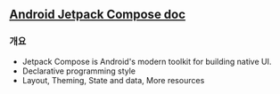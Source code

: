 ## [Android Jetpack Compose doc](https://developer.android.com/jetpack/compose?gclid=Cj0KCQiAsqOMBhDFARIsAFBTN3eAalzoPqWElbMs3viy8F2F5OgytQ9W5VTnf6VTwq2sagNh_IQiNxEaArRMEALw_wcB&gclsrc=aw.ds)
### 개요
- Jetpack Compose is Android's modern toolkit for building native UI.
- Declarative programming style
- Layout, Theming, State and data, More resources